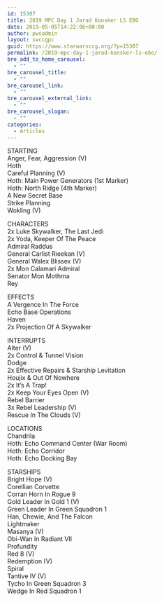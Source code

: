 ```yaml
---
id: 15307
title: 2019 MPC Day 1 Jarad Konsker LS EBO
date: 2019-05-05T14:22:06+00:00
author: pwsadmin
layout: swccgpc
guid: https://www.starwarsccg.org/?p=15307
permalink: /2019-mpc-day-1-jarad-konsker-ls-ebo/
bre_add_to_home_carousel:
  - ""
bre_carousel_title:
  - ""
bre_carousel_link:
  - ""
bre_carousel_external_link:
  - ""
bre_carousel_slogan:
  - ""
categories:
  - Articles
---
```

  


STARTING  
Anger, Fear, Aggression (V)  
Hoth  
Careful Planning (V)  
Hoth: Main Power Generators (1st Marker)  
Hoth: North Ridge (4th Marker)  
A New Secret Base  
Strike Planning  
Wokling (V)

CHARACTERS  
2x Luke Skywalker, The Last Jedi  
2x Yoda, Keeper Of The Peace  
Admiral Raddus  
General Carlist Rieekan (V)  
General Walex Blissex (V)  
2x Mon Calamari Admiral  
Senator Mon Mothma  
Rey

EFFECTS  
A Vergence In The Force  
Echo Base Operations  
Haven  
2x Projection Of A Skywalker

INTERRUPTS  
Alter (V)  
2x Control & Tunnel Vision  
Dodge  
2x Effective Repairs & Starship Levitation  
Houjix & Out Of Nowhere  
2x It&#8217;s A Trap!  
2x Keep Your Eyes Open (V)  
Rebel Barrier  
3x Rebel Leadership (V)  
Rescue In The Clouds (V)

LOCATIONS  
Chandrila  
Hoth: Echo Command Center (War Room)  
Hoth: Echo Corridor  
Hoth: Echo Docking Bay

STARSHIPS  
Bright Hope (V)  
Corellian Corvette  
Corran Horn In Rogue 9  
Gold Leader In Gold 1 (V)  
Green Leader In Green Squadron 1  
Han, Chewie, And The Falcon  
Lightmaker  
Masanya (V)  
Obi-Wan In Radiant VII  
Profundity  
Red 8 (V)  
Redemption (V)  
Spiral  
Tantive IV (V)  
Tycho In Green Squadron 3  
Wedge In Red Squadron 1